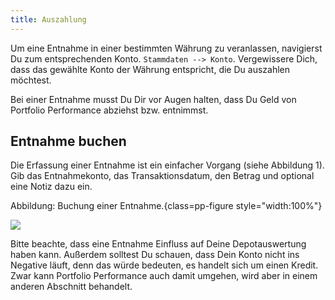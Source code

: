 ```yaml
---
title: Auszahlung
---
```


Um eine Entnahme in einer bestimmten Währung zu veranlassen, navigierst Du zum entsprechenden Konto. `Stammdaten --> Konto`. Vergewissere Dich, dass das gewählte Konto
der Währung entspricht, die Du auszahlen möchtest.

Bei einer Entnahme musst Du Dir vor Augen halten, dass Du Geld von Portfolio Performance abziehst bzw. entnimmst. 

## Entnahme buchen

Die Erfassung einer Entnahme ist ein einfacher Vorgang (siehe Abbildung 1). Gib das Entnahmekonto, das Transaktionsdatum, den Betrag und optional eine Notiz dazu ein.

Abbildung: Buchung einer Entnahme.{class=pp-figure style="width:100%"}

![](images/entnahme.png)

Bitte beachte, dass eine Entnahme Einfluss auf Deine Depotauswertung haben kann. Außerdem solltest Du schauen, dass Dein Konto nicht ins Negative läuft, denn das würde bedeuten, es handelt sich um einen Kredit. Zwar kann Portfolio Performance auch damit umgehen, wird aber in einem anderen Abschnitt behandelt.

